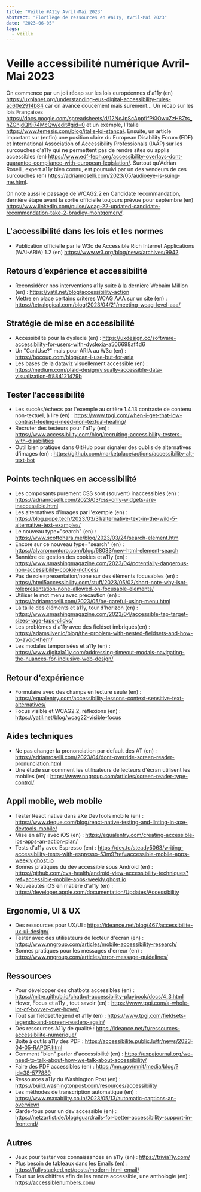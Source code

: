 ```yaml
---
title: "Veille #A11y Avril-Mai 2023"
abstract: "Florilège de ressources en #a11y, Avril-Mai 2023"
date: "2023-06-05"
tags:
  - veille
---
```


# Veille accessibilité numérique Avril-Mai 2023

On commence par un joli récap sur les lois européennes d'a11y (en) https://uxplanet.org/understanding-eus-digital-accessibility-rules-ac60e2914b84 car on avance doucement mais surement... Un récap sur les lois Françaises https://docs.google.com/spreadsheets/d/12NcJpScAppfIfPKlOwuZzH8Zts_hZGhjdQI9i74McQw/edit#gid=0 et un exemple, l'Italie 
https://www.temesis.com/blog/italie-loi-stanca/.
Ensuite, un article important sur (enfin) une position claire du European Disability Forum (EDF) et International Association of Accessibility Professionals (IAAP) sur les surcouches d'a11y qui ne permettent pas de rendre sites ou applis accessibles (en) https://www.edf-feph.org/accessibility-overlays-dont-guarantee-compliance-with-european-legislation/. Surtout qu'Adrian Roselli, expert a11y bien connu, est poursuivi par un des vendeurs de ces surcouches (en) 
https://adrianroselli.com/2023/05/audioeye-is-suing-me.html.

On note aussi le passage de WCAG2.2 en Candidate  recommandation, dernière étape avant la sortie officielle toujours prévue pour septembre (en) https://www.linkedin.com/pulse/wcag-22-updated-candidate-recommendation-take-2-bradley-montgomery/.

## L'accessibilité dans les lois et les normes 

- Publication officielle par le W3c de Accessible Rich Internet Applications (WAI-ARIA) 1.2 (en) <https://www.w3.org/blog/news/archives/9942>.

## Retours d’expérience et accessibilité

- Reconsidérer nos interventions a11y suite à la dernière Webaim Million (en)&nbsp;: https://yatil.net/blog/accessibility-action
- Mettre en place certains critères WCAG AAA sur un site (en)&nbsp;: https://tetralogical.com/blog/2023/04/21/meeting-wcag-level-aaa/

## Stratégie de mise en accessibilité

- Accessibilité pour la dyslexie (en)&nbsp;: https://uxdesign.cc/software-accessibility-for-users-with-dyslexia-a506698af4d6
- Un "CanIUse?" mais pour ARIA au W3c (en)&nbsp;: https://bocoup.com/blog/can-i-use-but-for-aria
- Les bases de la dataviz visuellement accessible (en)&nbsp;: https://medium.com/plaid-design/visually-accessible-data-visualization-ff884121479b

## Tester l’accessibilité

- Les succès/échecs par l'exemple au critère 1.4.13 contraste de contenu non-textuel, à lire (en)&nbsp;: https://www.tpgi.com/when-i-get-that-low-contrast-feeling-i-need-non-textual-healing/
- Recruter des testeurs pour l'a11y (en)&nbsp;: https://www.accessibility.com/blog/recruiting-accessibility-testers-with-disabilities
- Outil bien pratique dans GitHub pour signaler des oublis de alternatives d'images (en)&nbsp;: https://github.com/marketplace/actions/accessibility-alt-text-bot

## Points techniques en accessibilité

- Les composants purement CSS sont (souvent) inaccessibles (en)&nbsp;: https://adrianroselli.com/2023/03/css-only-widgets-are-inaccessible.html
- Les alternatives d'images par l'exemple (en)&nbsp;: https://blog.pope.tech/2023/03/31/alternative-text-in-the-wild-5-alternative-text-examples/
- Le nouveau type="search" (en)&nbsp;: https://www.scottohara.me/blog/2023/03/24/search-element.htm
- Encore sur ce nouveau type="search" (en)&nbsp;: https://alvaromontoro.com/blog/68033/new-html-element-search
- Bannière de gestion des cookies et a11y (en)&nbsp;: https://www.smashingmagazine.com/2023/04/potentially-dangerous-non-accessibility-cookie-notices/
- Pas de role=presentation/none sur des éléments focusables (en)&nbsp;: https://html5accessibility.com/stuff/2023/05/02/short-note-why-isnt-rolepresentation-none-allowed-on-focusable-elements/
- Utiliser le mot menu avec précaution (en)&nbsp;: https://adrianroselli.com/2023/05/be-careful-using-menu.html
- La taille des éléments et a11y, tour d'horizon (en)&nbsp;: https://www.smashingmagazine.com/2023/04/accessible-tap-target-sizes-rage-taps-clicks/
- Les problèmes d'a11y avec des fieldset imbriqués(en)&nbsp;: https://adamsilver.io/blog/the-problem-with-nested-fieldsets-and-how-to-avoid-them/
- Les modales temporisées et a11y (en)&nbsp;: https://www.digitala11y.com/addressing-timeout-modals-navigating-the-nuances-for-inclusive-web-design/

## Retour d'expérience

- Formulaire avec des champs en lecture seule (en)&nbsp;: https://equalentry.com/accessibility-lessons-context-sensitive-text-alternatives/
- Focus visible et WCAG2.2, réflexions (en)&nbsp;: https://yatil.net/blog/wcag22-visible-focus

## Aides techniques

- Ne pas changer la prononciation par default des AT (en)&nbsp;: https://adrianroselli.com/2023/04/dont-override-screen-reader-pronunciation.html
- Une étude sur comment les utilisateurs de lecteurs d'écran utilisent les mobiles (en)&nbsp;: https://www.nngroup.com/articles/screen-reader-type-control/

## Appli mobile, web mobile

- Tester React native dans aXe DevTools mobile (en)&nbsp;: https://www.deque.com/blog/react-native-testing-and-linting-in-axe-devtools-mobile/
- Mise en a11y avec iOS (en)&nbsp;: https://equalentry.com/creating-accessible-ios-apps-an-action-plan/
- Tests d'a11y avec Espresso (en)&nbsp;: https://dev.to/steady5063/writing-accessibility-tests-with-espresso-53m9?ref=accessible-mobile-apps-weekly.ghost.io
- Bonnes pratiques du dev accessible sous Android (en)&nbsp;: https://github.com/cvs-health/android-view-accessibility-techniques?ref=accessible-mobile-apps-weekly.ghost.io
- Nouveautés iOS en matière d'a11y (en)&nbsp;: https://developer.apple.com/documentation/Updates/Accessibility

## Ergonomie, UI & UX

- Des ressources pour UX/UI&nbsp;: https://ideance.net/blog/467/accessibilite-ux-ui-design/
- Tester avec des utilisateurs de lecteur d'écran (en)&nbsp;: https://www.nngroup.com/articles/mobile-accessibility-research/
- Bonnes pratiques pour les messages d'erreur (en)&nbsp;: https://www.nngroup.com/articles/error-message-guidelines/

## Ressources

- Pour développer des chatbots accessibles (en)&nbsp;: https://mitre.github.io/chatbot-accessibility-playbook/docs/4_3.html
- Hover, Focus et a11y , tout savoir (en)&nbsp;: https://www.tpgi.com/a-whole-lot-of-bovver-over-hover/
- Tout sur fieldset/legend et a11y (en)&nbsp;: https://www.tpgi.com/fieldsets-legends-and-screen-readers-again/
- Des ressources A11y de qualité&nbsp;: https://ideance.net/fr/ressources-accessibilite-numerique/
- Boite à outils a11y des PDF&nbsp;: https://accessibilite.public.lu/fr/news/2023-04-05-RAPDF.html
- Comment "bien" parler d'accessibilité (en)&nbsp;: https://uxpajournal.org/we-need-to-talk-about-how-we-talk-about-accessibility/
- Faire des PDF accessibles (en)&nbsp;: https://mn.gov/mnit/media/blog/?id=38-577889
- Ressources a11y du Washington Post (en)&nbsp;: https://build.washingtonpost.com/resources/accessibility
- Les méthodes de transcription automatique (en)&nbsp;: https://www.maxability.co.in/2023/05/13/automatic-captions-an-overview/
- Garde-fous pour un dev accessible (en)&nbsp;: https://netzartist.de/blog/guardrails-for-better-accessibility-support-in-frontend/

## Autres

- Jeux pour tester vos connaissances en a11y (en)&nbsp;: https://trivia11y.com/
- Plus besoin de tableaux dans les Emails (en)&nbsp;: https://fullystacked.net/posts/modern-html-email/
- Tout sur les chiffres afin de les rendre accessible, une anthologie (en)&nbsp;: https://accessiblenumbers.com/